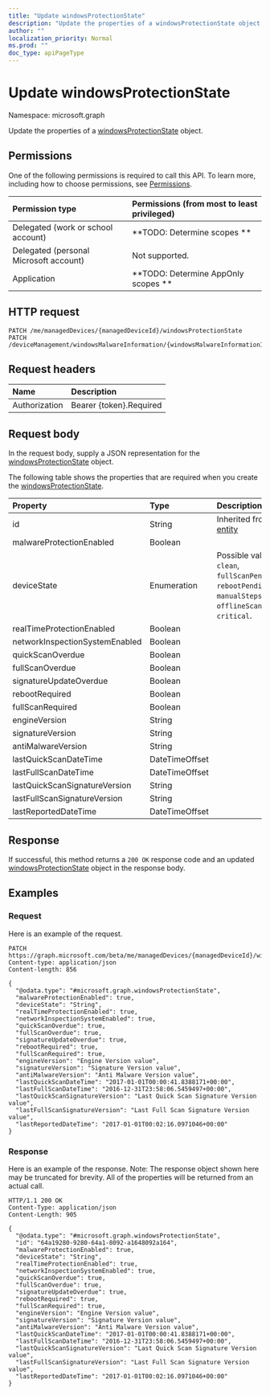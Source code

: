 ```yaml
---
title: "Update windowsProtectionState"
description: "Update the properties of a windowsProtectionState object."
author: ""
localization_priority: Normal
ms.prod: ""
doc_type: apiPageType
---
```


# Update windowsProtectionState

Namespace: microsoft.graph

Update the properties of a [windowsProtectionState](../resources/windowsprotectionstate.md) object.

## Permissions
One of the following permissions is required to call this API. To learn more, including how to choose permissions, see [Permissions](/concepts/permissions-reference.md).

|Permission type|Permissions (from most to least privileged)|
|:---|:---|
|Delegated (work or school account)|**TODO: Determine scopes **|
|Delegated (personal Microsoft account)|Not supported.|
|Application|**TODO: Determine AppOnly scopes **|

## HTTP request
<!-- {
  "blockType": "ignored"
}
-->
``` http
PATCH /me/managedDevices/{managedDeviceId}/windowsProtectionState
PATCH /deviceManagement/windowsMalwareInformation/{windowsMalwareInformationId}/windowsDevicesProtectionState/{windowsProtectionStateId}
```

## Request headers
|Name|Description|
|:---|:---|
|Authorization|Bearer {token}.Required|

## Request body
In the request body, supply a JSON representation for the [windowsProtectionState](../resources/windowsprotectionstate.md) object.

The following table shows the properties that are required when you create the [windowsProtectionState](../resources/windowsprotectionstate.md).

|Property|Type|Description|
|:---|:---|:---|
|id|String| Inherited from [entity](../resources/entity.md)|
|malwareProtectionEnabled|Boolean||
|deviceState|Enumeration| Possible values are: `clean`, `fullScanPending`, `rebootPending`, `manualStepsPending`, `offlineScanPending`, `critical`.|
|realTimeProtectionEnabled|Boolean||
|networkInspectionSystemEnabled|Boolean||
|quickScanOverdue|Boolean||
|fullScanOverdue|Boolean||
|signatureUpdateOverdue|Boolean||
|rebootRequired|Boolean||
|fullScanRequired|Boolean||
|engineVersion|String||
|signatureVersion|String||
|antiMalwareVersion|String||
|lastQuickScanDateTime|DateTimeOffset||
|lastFullScanDateTime|DateTimeOffset||
|lastQuickScanSignatureVersion|String||
|lastFullScanSignatureVersion|String||
|lastReportedDateTime|DateTimeOffset||



## Response
If successful, this method returns a `200 OK` response code and an updated [windowsProtectionState](../resources/windowsprotectionstate.md) object in the response body.

## Examples

### Request
Here is an example of the request.
<!-- {
  "blockType": "request",
  "name": "update_windowsprotectionstate"
}
-->
``` http
PATCH https://graph.microsoft.com/beta/me/managedDevices/{managedDeviceId}/windowsProtectionState
Content-type: application/json
Content-length: 856

{
  "@odata.type": "#microsoft.graph.windowsProtectionState",
  "malwareProtectionEnabled": true,
  "deviceState": "String",
  "realTimeProtectionEnabled": true,
  "networkInspectionSystemEnabled": true,
  "quickScanOverdue": true,
  "fullScanOverdue": true,
  "signatureUpdateOverdue": true,
  "rebootRequired": true,
  "fullScanRequired": true,
  "engineVersion": "Engine Version value",
  "signatureVersion": "Signature Version value",
  "antiMalwareVersion": "Anti Malware Version value",
  "lastQuickScanDateTime": "2017-01-01T00:00:41.8388171+00:00",
  "lastFullScanDateTime": "2016-12-31T23:58:06.5459497+00:00",
  "lastQuickScanSignatureVersion": "Last Quick Scan Signature Version value",
  "lastFullScanSignatureVersion": "Last Full Scan Signature Version value",
  "lastReportedDateTime": "2017-01-01T00:02:16.0971046+00:00"
}
```

### Response
Here is an example of the response. Note: The response object shown here may be truncated for brevity. All of the properties will be returned from an actual call.
<!-- {
  "blockType": "response",
  "truncated": true
}
-->
``` http
HTTP/1.1 200 OK
Content-Type: application/json
Content-Length: 905

{
  "@odata.type": "#microsoft.graph.windowsProtectionState",
  "id": "64a19280-9280-64a1-8092-a1648092a164",
  "malwareProtectionEnabled": true,
  "deviceState": "String",
  "realTimeProtectionEnabled": true,
  "networkInspectionSystemEnabled": true,
  "quickScanOverdue": true,
  "fullScanOverdue": true,
  "signatureUpdateOverdue": true,
  "rebootRequired": true,
  "fullScanRequired": true,
  "engineVersion": "Engine Version value",
  "signatureVersion": "Signature Version value",
  "antiMalwareVersion": "Anti Malware Version value",
  "lastQuickScanDateTime": "2017-01-01T00:00:41.8388171+00:00",
  "lastFullScanDateTime": "2016-12-31T23:58:06.5459497+00:00",
  "lastQuickScanSignatureVersion": "Last Quick Scan Signature Version value",
  "lastFullScanSignatureVersion": "Last Full Scan Signature Version value",
  "lastReportedDateTime": "2017-01-01T00:02:16.0971046+00:00"
}
```

